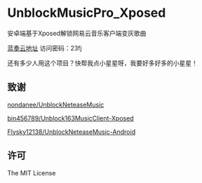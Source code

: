 # UnblockMusicPro_Xposed

安卓端基于Xposed解锁网易云音乐客户端变灰歌曲

[蓝奏云地址](https://www.lanzous.com/b00cygvgf) 访问密码：23fj

还有多少人用这个项目？快帮我点小星星呀，我要好多好多的小星星！

## 致谢

[nondanee/UnblockNeteaseMusic](https://github.com/nondanee/UnblockNeteaseMusic)

[bin456789/Unblock163MusicClient-Xposed](https://github.com/bin456789/Unblock163MusicClient-Xposed)

[Flysky12138/UnblockNeteaseMusic-Android](https://github.com/Flysky12138/UnblockNeteaseMusic-Android)

## 许可
The MIT License